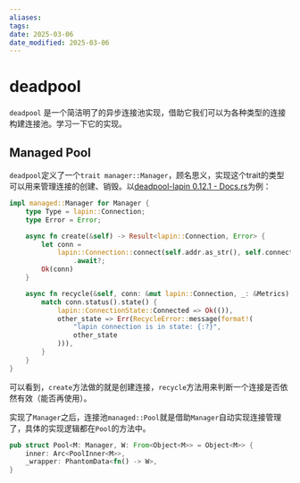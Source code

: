 ```yaml
---
aliases: 
tags: 
date: 2025-03-06
date_modified: 2025-03-06
---
```


# deadpool

`deadpool` 是一个简洁明了的异步连接池实现，借助它我们可以为各种类型的连接构建连接池。学习一下它的实现。

## Managed Pool

`deadpool`定义了一个`trait manager::Manager`，顾名思义，实现这个trait的类型可以用来管理连接的创建、销毁。以[deadpool-lapin 0.12.1 - Docs.rs](https://docs.rs/crate/deadpool-lapin/latest/source/src/lib.rs)为例：

```rust
impl managed::Manager for Manager {
    type Type = lapin::Connection;
    type Error = Error;

    async fn create(&self) -> Result<lapin::Connection, Error> {
        let conn =
            lapin::Connection::connect(self.addr.as_str(), self.connection_properties.clone())
                .await?;
        Ok(conn)
    }

    async fn recycle(&self, conn: &mut lapin::Connection, _: &Metrics) -> RecycleResult {
        match conn.status().state() {
            lapin::ConnectionState::Connected => Ok(()),
            other_state => Err(RecycleError::message(format!(
                "lapin connection is in state: {:?}",
                other_state
            ))),
        }
    }
}
```

可以看到，`create`方法做的就是创建连接，`recycle`方法用来判断一个连接是否依然有效（能否再使用）。

实现了`Manager`之后，连接池`managed::Pool`就是借助`Manager`自动实现连接管理了，具体的实现逻辑都在`Pool`的方法中。

```rust
pub struct Pool<M: Manager, W: From<Object<M>> = Object<M>> {
    inner: Arc<PoolInner<M>>,
    _wrapper: PhantomData<fn() -> W>,
}
```
